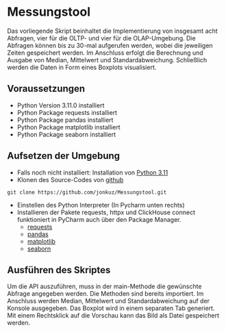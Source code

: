 # Messungstool
Das vorliegende Skript beinhaltet die Implementierung von insgesamt acht Abfragen, vier für die OLTP- und vier für die OLAP-Umgebung.
Die Abfragen können bis zu 30-mal aufgerufen werden, wobei die jeweiligen Zeiten gespeichert werden. Im Anschluss erfolgt die Berechnung und Ausgabe von Median, Mittelwert und Standardabweichung.
Schließlich werden die Daten in Form eines Boxplots visualisiert.

## Voraussetzungen
- Python Version 3.11.0 installiert
- Python Package requests installiert
- Python Package pandas installiert
- Python Package matplotlib installiert
- Python Package seaborn installiert

## Aufsetzen der Umgebung
- Falls noch nicht installiert: Installation von [Python 3.11](https://www.python.org/downloads/release/python-3110/)
- Klonen des Source-Codes von [github](https://github.com/jonkuz/Messungstool.git)
```
git clone https://github.com/jonkuz/Messungstool.git
```
- Einstellen des Python Interpreter (In Pycharm unten rechts)
- Installieren der Pakete requests, httpx und ClickHouse connect funktioniert in PyCharm auch über den Package Manager. 
  - [requests](https://pypi.org/project/requests/)
  - [pandas](https://pandas.pydata.org/)
  - [matplotlib](https://matplotlib.org/)
  - [seaborn](https://seaborn.pydata.org/index.html)

## Ausführen des Skriptes
Um die API auszuführen, muss in der main-Methode die gewünschte Abfrage angegeben werden.
Die Methoden sind bereits importiert.
Im Anschluss werden Median, Mittelwert und Standardabweichung auf der Konsole ausgegeben.
Das Boxplot wird in einem separaten Tab generiert. 
Mit einem Rechtsklick auf die Vorschau kann das Bild als Datei gespeichert werden.



